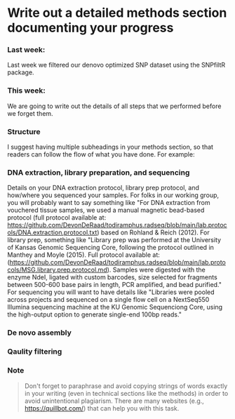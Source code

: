 # Write out a detailed methods section documenting your progress
### Last week:
Last week we filtered our denovo optimized SNP dataset using the SNPfiltR package. 

### This week:
We are going to write out the details of all steps that we performed before we forget them.

### Structure
I suggest having multiple subheadings in your methods section, so that readers can follow the flow of what you have done. For example:

### DNA extraction, library preparation, and sequencing
Details on your DNA extraction protocol, library prep protocol, and how/where you sequenced your samples. For folks in our working group, you will probably want to say something like "For DNA extraction from vouchered tissue samples, we used a manual magnetic bead-based protocol (full protocol available at: https://github.com/DevonDeRaad/todiramphus.radseq/blob/main/lab.protocols/DNA.extraction.protocol.txt) based on Rohland & Reich (2012). For library prep, something like "Library prep was performed at the University of Kansas Genomic Sequencing Core, following the protocol outlined in Manthey and Moyle (2015). Full protocol available at: (https://github.com/DevonDeRaad/todiramphus.radseq/blob/main/lab.protocols/MSG.library.prep.protocol.md). Samples were digested with the enzyme NdeI, ligated with custom barcodes, size selected for fragments between 500-600 base pairs in length, PCR amplified, and bead purified." For sequencing you will want to have details like "Libraries were pooled across projects and sequenced on a single flow cell on a NextSeq550 Illumina sequencing machine at the KU Genomic Sequenciong Core, using the high-output option to generate single-end 100bp reads."

### De novo assembly


### Qaulity filtering


### Note
> Don't forget to paraphrase and avoid copying strings of words exactly in your writing (even in technical sections like the methods) in order to avoid unintentional plagiarism. There are many websites (e.g., https://quillbot.com/) that can help you with this task.
